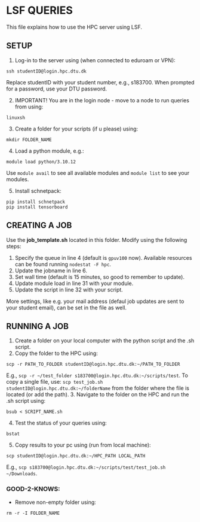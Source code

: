 # LSF QUERIES
This file explains how to use the HPC server using LSF.

## SETUP
1. Log-in to the server using (when connected to eduroam or VPN):
```
ssh studentID@login.hpc.dtu.dk 
```
Replace studentID with your student number, e.g., s183700. When prompted for a password, use your DTU password.

2. IMPORTANT! You are in the login node - move to a node to run queries from using:
``` 
linuxsh
``` 
3. Create a folder for your scripts (if u please) using:
```
mkdir FOLDER_NAME
```     
4. Load a python module, e.g.:
```
module load python/3.10.12
```  
Use ```module avail``` to see all available modules and ```module list``` to see your modules.
        
5. Install schnetpack:
```
pip install schnetpack
pip install tensorboard
```  

## CREATING A JOB
Use the **job_template.sh** located in this folder. Modify using the following steps:
1. Specify the queue in line 4 (default is ```gpuv100``` now). Available resources can be found running ```nodestat -F hpc```.
2. Update the jobname in line 6.
3. Set wall time (default is 15 minutes, so good to remember to update).
4. Update module load in line 31 with your module.
5. Update the script in line 32 with your script.

More settings, like e.g. your mail address (defaul job updates are sent to your student email), can be set in the file as well.

## RUNNING A JOB
1. Create a folder on your local computer with the python script and the .sh script.
2. Copy the folder to the HPC using:
```
scp -r PATH_TO_FOLDER studentID@login.hpc.dtu.dk:~/PATH_TO_FOLDER 
``` 
E.g., ```scp -r ~/test_folder s183700@login.hpc.dtu.dk:~/scripts/test```. To copy a single file, use: ```scp test_job.sh studentID@login.hpc.dtu.dk:~/folderName``` from the folder where the file is located (or add the path).
3. Navigate to the folder on the HPC  and run the .sh script using:
```
bsub < SCRIPT_NAME.sh
```
4. Test the status of your queries using:
```
bstat
```
5. Copy results to your pc using (run from local machine):
```
scp studentID@login.hpc.dtu.dk:~/HPC_PATH LOCAL_PATH
```
E.g., ```scp s183700@login.hpc.dtu.dk:~/scripts/test/test_job.sh ~/Downloads```.

### GOOD-2-KNOWS:
* Remove non-empty folder using:  
```
rm -r -I FOLDER_NAME
```

